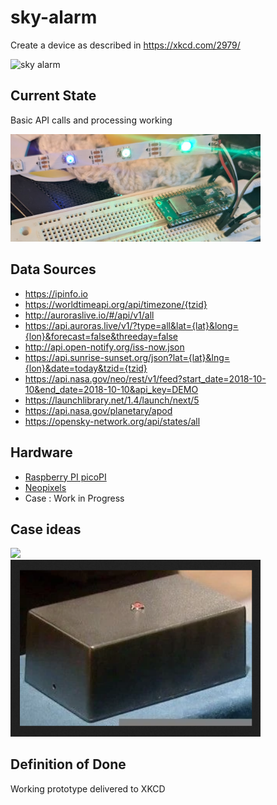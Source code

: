 # sky-alarm

Create a device as described in https://xkcd.com/2979/

![sky alarm](https://imgs.xkcd.com/comics/sky_alarm.png)

## Current State
Basic API calls and processing working

<img src="images/firstlight.png" width="400"/>

## Data Sources
* https://ipinfo.io
* https://worldtimeapi.org/api/timezone/{tzid}
* http://auroraslive.io/#/api/v1/all
* https://api.auroras.live/v1/?type=all&lat={lat}&long={lon}&forecast=false&threeday=false
* http://api.open-notify.org/iss-now.json
* https://api.sunrise-sunset.org/json?lat={lat}&lng={lon}&date=today&tzid={tzid}
* https://api.nasa.gov/neo/rest/v1/feed?start_date=2018-10-10&end_date=2018-10-10&api_key=DEMO
* https://launchlibrary.net/1.4/launch/next/5
* https://api.nasa.gov/planetary/apod
* https://opensky-network.org/api/states/all


## Hardware
* [Raspberry PI picoPI](https://www.raspberrypi.com/products/raspberry-pi-pico/)
* [Neopixels](https://www.adafruit.com/product/2541)
* Case : Work in Progress

## Case ideas
<img src="images/spinning-lights.jpg" width="400"/> <br>
<img src="images/it-crowd-the-internet.png" width="400"/> <br>

## Definition of Done
Working prototype delivered to XKCD